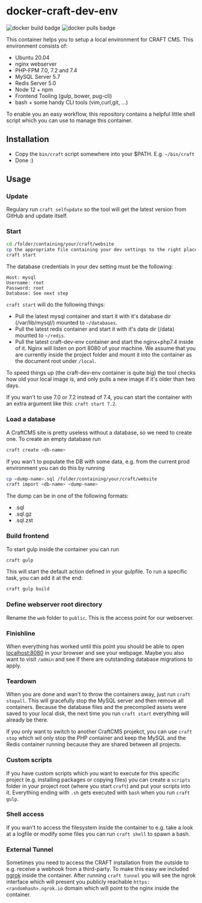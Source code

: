 # docker-craft-dev-env
![docker build badge](https://img.shields.io/docker/build/codemonauts/craft-cms-dev-env)
![docker pulls badge](https://img.shields.io/docker/pulls/codemonauts/craft-cms-dev-env)

This container helps you to setup a local environment for CRAFT CMS. This environment consists of:

- Ubuntu 20.04
- nginx webserver
- PHP-FPM 7.0, 7.2 and 7.4
- MySQL Server 5.7
- Redis Server 5.0
- Node 12 + npm
- Frontend Tooling (gulp, bower, pug-cli)
- bash + some handy CLI tools (vim,curl,git, ...)

To enable you an easy workflow, this repository contains a helpful little shell script which you can use to manage this container.

## Installation

* Copy the `bin/craft` script somewhere into your $PATH. E.g. `~/bin/craft`
* Done :)

## Usage


### Update

Regulary run `craft selfupdate` so the tool will get the latest version from GitHub and update itself.

### Start

```bash
cd /folder/containing/your/craft/website
cp the appropriate file containing your dev settings to the right place (.env.local or db.local.php depending on CRAFT version)
craft start
```

The database credentials in your dev setting must be the following:
```
Host: mysql
Username: root
Password: root
Database: See next step
```


`craft start` will do the following things:

- Pull the latest mysql container and start it with it's database dir (/var/lib/mysql/) mounted to `~/databases`.
- Pull the latest redis container and start it with it's data dir (/data) mounted to `~/redis`.
- Pull the latest craft-dev-env container and start the nginx+php7.4 inside of it. Nginx will listen on port 8080 of your machine. We assume that you are currently inside the project folder and mount it into the container as the document root under `/local`.

To speed things up (the craft-dev-env container is quite big) the tool checks how old your local image is, and only
pulls a new image if it's older than two days.

If you wan't to use 7.0 or 7.2 instead of 7.4, you can start the container with an extra argument like this: `craft start 7.2`.

### Load a database

A CraftCMS site is pretty useless without a database, so we need to create one. To create an empty database run 

```bash
craft create <db-name>
```

If you wan't to populate the DB with some data, e.g. from the current prod environment you can do this by running

```bash
cp <dump-name>.sql /folder/containing/your/craft/website
craft import <db-name> <dump-name>
```

The dump can be in one of the following formats:
  - .sql
  - .sql.gz
  - .sql.zst

### Build frontend

To start gulp inside the container you can run
```bash
craft gulp
```
This will start the default action defined in your gulpfile. To run a specific task, you can add it at the end:

```bash
craft gulp build
```

### Define webserver root directory
Rename the `web` folder to `public`. This is the access point for our webserver.

### Finishline

When everything has worked until this point you should be able to open [localhost:8080](http://localhost:8080) in
your browser and see your webpage. Maybe you also want to visit `/admin` and see if there are outstanding database
migrations to apply.

### Teardown

When you are done and wan't to throw the containers away, just run `craft stopall`. This will gracefully stop the MySQL
server and then remove all containers. Because the database files and the precompiled assets were saved to your
local disk, the next time you run `craft start` everything will already be there.

If you only want to switch to another CraftCMS projekct, you can use `craft stop` which wil only stop the PHP container
and keep the MySQL and the Redis container running because they are shared between all projects.

### Custom scripts

If you have custom scripts which you want to execute for this specific project (e.g. installing packages or copying
files) you can create a `scripts` folder in your project root (where you start `craft`) and put your scripts into it.
Everything ending with `.sh` gets executed with `bash` when you run `craft gulp`.

### Shell access

If you wan't to access the filesystem inside the container to e.g. take a look at a logfile or modify some files you
can run `craft shell` to spawn a bash.

### External Tunnel

Sometimes you need to access the CRAFT installation from the outside to e.g. receive a webhook from a third-party. To
make this easy we included [ngrok](https://ngrok.com) inside the container. After running `craft tunnel` you will see
the ngrok interface which will present you publicly reachable `https:<randomhash>.ngrok.io` domain which will point
to the nginx inside the container.
